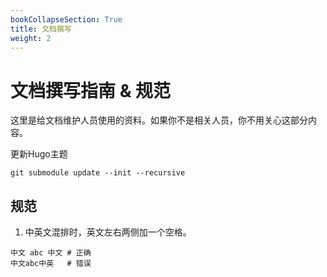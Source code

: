 ```yaml
---
bookCollapseSection: True
title: 文档撰写
weight: 2
---
```


# 文档撰写指南 & 规范

这里是给文档维护人员使用的资料。如果你不是相关人员，你不用关心这部分内容。


更新Hugo主题

```
git submodule update --init --recursive
```

## 规范

1. 中英文混排时，英文左右两侧加一个空格。

```
中文 abc 中文 # 正确
中文abc中英   # 错误
```
